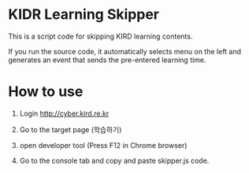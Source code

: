 # KIDR Learning Skipper

This is a script code for skipping KIRD learning contents.

If you run the source code, it automatically selects menu on the left and generates an event that sends the pre-entered learning time.

# How to use

1. Login http://cyber.kird.re.kr

2. Go to the target page (학습하기)

3. open developer tool (Press F12 in Chrome browser)

4. Go to the console tab and copy and paste skipper.js code.